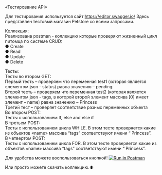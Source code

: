 «Тестирование API»

Для тестирования используется сайт https://editor.swagger.io/ Здесь представлен тестовый магазин Petstore со всеми запросами.

Коллекция:<br/>
Реализована postman - коллекцию которые проверяют жизненный цикл питомца по системе CRUD:<br/>
● Create<br/>
● Read<br/>
● Update<br/>
● Delete<br/>

Тесты:<br/>
Тесты во втором  GET: <br/>
Первый тесть – проверяем что переменная test1 (которая является элементом json - status) равна значению – pending<br/>
Второй тесть – проверяем что переменная test2 (которая является элементом json - tags, в которой второй элемент массива [0] имеет элемент – name) равна значению – Princess<br/>
Третий тест – проверяет соответствие разных переменных объекта<br/>
Во втором POST:<br/>
Тесты с использованием If, else and else if<br/>
В третьем POST:<br/>
Тесты с использованием цикла WHILE. В этом тесте проверяется какие из объектов «name» массива “tags” соответствуют имени “ Princess”.<br/>
В четвертом POST:<br/>
Тесты с использованием цикла FOR. В этом тесте проверяется какие из объектов «name» массива “tags” соответствуют имени “ Princess”.<br/>



Для удобства можете воспользоваться кнопкой!
[![Run in Postman](https://run.pstmn.io/button.svg)](https://app.getpostman.com/run-collection/24172906-9099ecc6-4e8b-48e1-adc8-6b1eeb73a84a?action=collection%2Ffork&collection-url=entityId%3D24172906-9099ecc6-4e8b-48e1-adc8-6b1eeb73a84a%26entityType%3Dcollection%26workspaceId%3Df3d8e297-8d97-416f-92f5-c9622e29fb7c)<br/>

Или просто можете скачать коллекцию.:arrow_up:

<!--Имоджи для Markdown 
https://github.com/GnuriaN/format-README/blob/master/emoji.md-->
